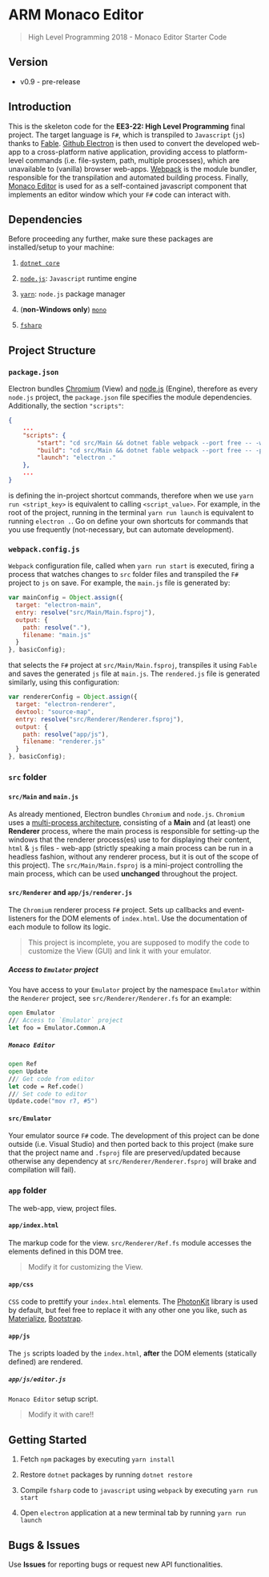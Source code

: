 # ARM Monaco Editor

> High Level Programming 2018 - Monaco Editor Starter Code

## Version

* v0.9 - pre-release

## Introduction

This is the skeleton code for the **EE3-22: High Level Programming** final project.
The target language is `F#`, which is transpiled to `Javascript` (`js`) thanks to [Fable](https://fable.io).
[Github Electron](https://electronjs.org/) is then used to convert the developed web-app to a cross-platform native application,
providing access to platform-level commands (i.e. file-system, path, multiple processes), which are unavailable to
(vanilla) browser web-apps.
[Webpack](https://webpack.js.org/) is the module bundler, responsible for the transpilation and automated building process.
Finally, [Monaco Editor](https://microsoft.github.io/monaco-editor/) is used for as a self-contained javascript component that implements an editor window which your `F#` code can interact with.

## Dependencies

Before proceeding any further, make sure these packages are installed/setup to your machine:

1. [`dotnet core`](https://www.microsoft.com/net/learn/get-started/)

2. [`node.js`](https://nodejs.org/en/download/): `Javascript` runtime engine

3. [`yarn`](https://yarnpkg.com/en/docs/install): `node.js` package manager

4. (**non-Windows only**) [`mono`](http://www.mono-project.com/docs/getting-started/install/)

5. [`fsharp`](http://fsharp.org/use/)

## Project Structure

### `package.json`

Electron bundles [Chromium](https://www.chromium.org/) (View) and [node.js](https://nodejs.org/en/) (Engine),
therefore as every `node.js` project, the `package.json` file specifies the module dependencies.
Additionally, the section `"scripts"`:

```json
{
    ...
    "scripts": {
        "start": "cd src/Main && dotnet fable webpack --port free -- -w --config webpack.config.js",
        "build": "cd src/Main && dotnet fable webpack --port free -- -p --config webpack.config.js",
        "launch": "electron ."
    },
    ...
}
```

is defining the in-project shortcut commands, therefore when we use `yarn run <stript_key>` is equivalent
to calling `<script_value>`. For example, in the root of the project, running in the terminal
`yarn run launch` is equivalent to running `electron .`.
Go on define your own shortcuts for commands that you use frequently
(not-necessary, but can automate development).

### `webpack.config.js`

`Webpack` configuration file, called when `yarn run start` is executed, firing a process that watches changes
to `src` folder files and transpiled the `F#` project to `js` on save.
For example, the `main.js` file is generated by:

```js
var mainConfig = Object.assign({
  target: "electron-main",
  entry: resolve("src/Main/Main.fsproj"),
  output: {
    path: resolve("."),
    filename: "main.js"
  }
}, basicConfig);
```

that selects the `F#` project at `src/Main/Main.fsproj`, transpiles it using `Fable` and saves the
generated `js` file at `main.js`.
The `rendered.js` file is generated similarly, using this configuration:

```js
var rendererConfig = Object.assign({
  target: "electron-renderer",
  devtool: "source-map",
  entry: resolve("src/Renderer/Renderer.fsproj"),
  output: {
    path: resolve("app/js"),
    filename: "renderer.js"
  }
}, basicConfig);
```

### `src` folder

#### `src/Main` and `main.js`

As already mentioned, Electron bundles `Chromium` and `node.js`.
`Chromium` uses a [multi-process architecture](https://www.chromium.org/developers/design-documents/multi-process-architecture),
consisting of a **Main** and (at least) one **Renderer** process, where the main process is responsible for setting-up the windows
that the renderer process(es) use to for displaying their content, `html` & `js` files - web-app
(strictly speaking a main process can be run in a headless fashion, without any renderer process,
but it is out of the scope of this project).
The `src/Main/Main.fsproj` is a mini-project controlling the main process, which can be used **unchanged** throughout the project.

#### `src/Renderer` and `app/js/renderer.js`

The `Chromium` renderer process `F#` project.
Sets up callbacks and event-listeners for the DOM elements of `index.html`.
Use the documentation of each module to follow its logic.
> This project is incomplete, you are supposed to modify the code to customize the View (GUI) and link it with your emulator.

##### Access to `Emulator` project

You have access to your `Emulator` project by the namespace `Emulator` within the `Renderer` project,
see `src/Renderer/Renderer.fs` for an example:

```fsharp
open Emulator
/// Access to `Emulator` project
let foo = Emulator.Common.A
```

##### `Monaco Editor`

```fsharp
open Ref
open Update
/// Get code from editor
let code = Ref.code()
/// Set code to editor
Update.code("mov r7, #5")
```

#### `src/Emulator`

Your emulator source `F#` code. The development of this project can be done outside (i.e. Visual Studio) and then ported back to this
project (make sure that the project name and `.fsproj` file are preserved/updated because otherwise any dependency at
`src/Renderer/Renderer.fsproj` will brake and compilation will fail).

### `app` folder

The web-app, view, project files.

#### `app/index.html`

The markup code for the view.
`src/Renderer/Ref.fs` module accesses the elements defined in this DOM tree.
> Modify it for customizing the View.

#### `app/css`

`CSS` code to prettify your `index.html` elements.
The [PhotonKit](http://photonkit.com/) library is used by default, but feel free to replace it with any
other one you like, such as [Materialize](http://materializecss.com/), [Bootstrap](https://getbootstrap.com/).

#### `app/js`

The `js` scripts loaded by the `index.html`, **after** the DOM elements (statically defined) are rendered.

##### `app/js/editor.js`

`Monaco Editor` setup script.
> Modify it with care!!

## Getting Started

1. Fetch `npm` packages by executing `yarn install`

2. Restore `dotnet` packages by running `dotnet restore`

3. Compile `fsharp` code to `javascript` using `webpack` by executing `yarn run start`

4. Open `electron` application at a new terminal tab by running `yarn run launch`

## Bugs & Issues

Use **Issues** for reporting bugs or request new API functionalities.